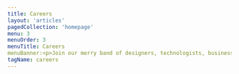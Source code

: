 ```yaml
---
title: Careers
layout: 'articles'
pagedCollection: 'homepage'
menu: 3
menuOrder: 3
menuTitle: Careers
menuBanner:<p>Join our merry band of designers, technologists, business folk and shameless pug lovers.</p>
tagName: careers
---
```


